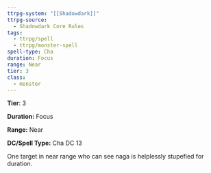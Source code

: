 ```yaml
---
ttrpg-system: "[[Shadowdark]]"
ttrpg-source:
  - Shadowdark Core Rules
tags:
  - ttrpg/spell
  - ttrpg/monster-spell
spell-type: Cha
duration: Focus
range: Near
tier: 3
class:
  - monster
---
```

**Tier**: 3

**Duration:** Focus

**Range:** Near

**DC/Spell Type:** Cha DC 13

One target in near range who can see naga is helplessly stupefied for duration. 
